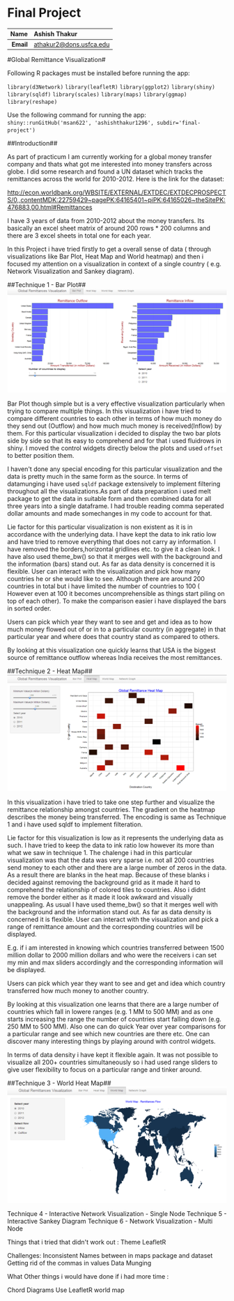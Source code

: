 Final Project
==============================

| **Name**  | Ashish Thakur  |
|----------:|:-------------|
| **Email** | athakur2@dons.usfca.edu |

#Global Remittance Visualization#

Following R packages must be installed before running the app:

`library(d3Network)`
`library(leafletR)`
`library(ggplot2)`
`library(shiny)`
`library(sqldf)`
`library(scales)`
`library(maps)`
`library(ggmap)`
`library(reshape)`

Use the following command for running the app:
 `shiny::runGitHub('msan622', 'ashishthakur1296', subdir='final-project')`

##Introduction##

As part of practicum I am currently working for a global money transfer company and thats what got me interested into money transfers across globe. I did some research and found a UN dataset which tracks the remittances across the world for 2010-2012. Here is the link for the dataset:
 
http://econ.worldbank.org/WBSITE/EXTERNAL/EXTDEC/EXTDECPROSPECTS/0,,contentMDK:22759429~pagePK:64165401~piPK:64165026~theSitePK:476883,00.html#Remittances

I have 3 years of data from 2010-2012 about the money transfers. Its basically an excel sheet matrix of around 200 rows * 200 columns and there are 3 excel sheets in total one for each year. 

In this Project i have tried firstly to get a overall sense of data ( through visualizations like Bar Plot, Heat Map and World heatmap) and then i focused my attention on a visualization in context of a single country ( e.g. Network Visualization and Sankey diagram).

##Technique 1 - Bar Plot##
![IMAGE](barplot.png)

Bar Plot though simple but is a very effective visualization particularly when trying to compare multiple things. In this visualization i have tried to compare different countries to each other in terms of how much money do they send out (Outflow) and how much much money is received(Inflow) by them. For this particular visualization i decided to display the two bar plots side by side so that its easy to comprehend and for that i used fluidrows in shiny. I moved the control widgets directly below the plots and used `offset` to better position them.

I haven't done any special encoding for this particular visualization and the data is pretty much in the same form as the source. In terms of datamunging i have used `sqldf` package extensively to implement filtering throughout all the visualizations.As part of data preparation i used melt package to get the data in suitable form and then combined data for all three years into a single dataframe. I had trouble reading comma seperated dollar amounts and made somechanges in my code to account for that.

Lie factor for this particular visualization is non existent as it is in accordance with the underlying data. I have kept the data to ink ratio low and have tried to remove everything that does not carry ay information. I have removed the borders,horizontal gridlines etc. to give it a clean look. I have also used theme_bw() so that it merges well with the background and the information (bars) stand out. As far as data density is concerned it is flexible. User can interact with the visualization and pick how many countries he or she would like to see. Although there are around 200 countries in total but i have limited the number of countries to 100 ( However even at 100 it becomes uncomprehensible as things start piling on top of each other). To make the comparison easier i have displayed the bars in sorted order.

Users can pick which year they want to see and get and idea as to how much money flowed out of or in to a particular country (in aggregate) in that particular year and where does that country stand as compared to others.

By looking at this visualization one quickly learns that USA is the biggest source of remittance outflow whereas India receives the most remittances.

##Technique 2 - Heat Map##
![IMAGE](heatmap.png)

In this visualization i have tried to take one step further and visualize the remittance relationship amongst countries. The gradient on the heatmap describes the money being transferred. The encoding is same as Technique 1 and i have used sqldf to implement filteration.

Lie factor for this visualization is low as it represents the underlying data as such. I have tried to keep the data to ink ratio low however its more than what we saw in technique 1. The chalenge i had in this particular visualization was that the data was very sparse i.e. not all 200 countries send money to each other and there are a large number of zeros in the data. As a result there are blanks in the heat map. Because of these blanks i decided against removing the background grid as it made it hard to comprehend the relationship of colored tiles to countries. Also i didnt remove the border either as it made it look awkward and visually unappealing. As usual I have used theme_bw() so that it merges well with the background and the information stand out. As far as data density is concerned it is flexible. User can interact with the visualization and pick a range of remittance amount and the corresponding countries will be displayed.

E.g. if i am interested in knowing which countries transferred between 1500 million dollar to 2000 million dollars and who were the receivers i can set my min and max sliders accordingly and the corresponding information will be displayed.

Users can pick which year they want to see and get and idea which country transferred how much money to another country.

By looking at this visualization one learns that there are a large number of countries which fall in lowere ranges (e.g. 1 MM to 500 MM) and as one starts increasing the range the number of countries start falling down (e.g. 250 MM to 500 MM). Also one can do quick Year over year comparisons for a particular range and see which new countries are there etc. One can discover many interesting things by playing around with control widgets.

In terms of data density i have kept it flexible again. It was not possible to visualize all 200+ countries simultaneously so i had used range sliders to give user flexibility to focus on a particular range and tinker around.

##Technique 3 - World Heat Map##
![IMAGE](world_heatmap.png)


Technique 4 - Interactive Network Visualization - Single Node
Technique 5 - Interactive Sankey Diagram
Technique 6 - Network Visualization - Multi Node


Things that i tried that didn't work out :
Theme
LeafletR



Challenges:
Inconsistent Names between in maps package and dataset
Getting rid of the commas in values
Data Munging


What Other things i would have done if i had more time :

Chord Diagrams
Use LeafletR world map
